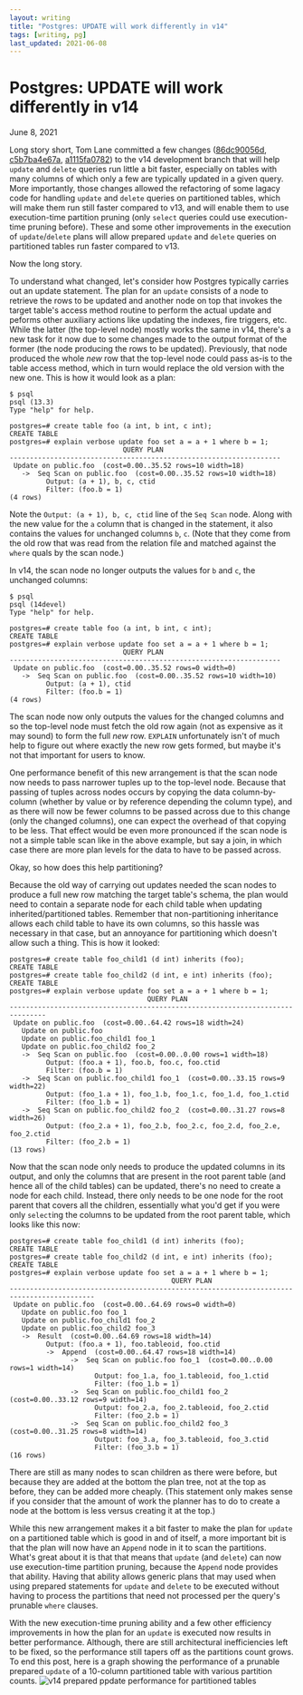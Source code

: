```yaml
---
layout: writing
title: "Postgres: UPDATE will work differently in v14"
tags: [writing, pg]
last_updated: 2021-06-08
---
```

# Postgres: UPDATE will work differently in v14

June 8, 2021

Long story short, Tom Lane committed a few changes
([86dc90056d](https://git.postgresql.org/gitweb/?p=postgresql.git;a=commit;h=86dc90056d),
[c5b7ba4e67a](https://git.postgresql.org/gitweb/?p=postgresql.git;a=commit;h=c5b7ba4e67a),
[a1115fa0782](https://git.postgresql.org/gitweb/?p=postgresql.git;a=commit;h=a1115fa0782))
to the v14 development branch that will help `update` and `delete` queries run
little a bit faster, especially on tables with many columns of which only a few are
typically updated in a given query. More importantly, those changes allowed the
refactoring of some lagacy code for handling `update` and `delete` queries on
partitioned tables, which will make them run still faster compared to v13, and
will enable them to use execution-time partition pruning (only `select` queries
could use execution-time pruning before).  These and some other improvements in
the execution of `update`/`delete` plans will allow prepared `update` and `delete`
queries on partitioned tables run faster compared to v13.

Now the long story.

To understand what changed, let's consider how Postgres typically carries out
an update statement. The plan for an `update` consists of a node to retrieve the
rows to be updated and another node on top that invokes the target table's
access method routine to perform the actual update and peforms other auxiliary
actions like updating the indexes, fire triggers, etc.  While the latter (the
top-level node) mostly works the same in v14, there's a new task for it now due
to some changes made to the output format of the former (the node producing the
rows to be updated).  Previously, that node produced the whole *new* row that
the top-level node could pass as-is to the table access method, which in turn
would replace the old version with the new one.  This is how it would look as
a plan:


```
$ psql
psql (13.3)
Type "help" for help.

postgres=# create table foo (a int, b int, c int);
CREATE TABLE
postgres=# explain verbose update foo set a = a + 1 where b = 1;
                            QUERY PLAN
-------------------------------------------------------------------
 Update on public.foo  (cost=0.00..35.52 rows=10 width=18)
   ->  Seq Scan on public.foo  (cost=0.00..35.52 rows=10 width=18)
         Output: (a + 1), b, c, ctid
         Filter: (foo.b = 1)
(4 rows)
```

Note the `Output: (a + 1), b, c, ctid` line of the `Seq Scan` node.  Along with
the new value for the `a` column that is changed in the statement, it also
contains the values for unchanged columns `b`, `c`.  (Note that they come from
the old row that was read from the relation file and matched against the
`where` quals by the scan node.)

In v14, the scan node no longer outputs the values for `b` and `c`, the unchanged
columns:

```
$ psql
psql (14devel)
Type "help" for help.

postgres=# create table foo (a int, b int, c int);
CREATE TABLE
postgres=# explain verbose update foo set a = a + 1 where b = 1;
                            QUERY PLAN
-------------------------------------------------------------------
 Update on public.foo  (cost=0.00..35.52 rows=0 width=0)
   ->  Seq Scan on public.foo  (cost=0.00..35.52 rows=10 width=10)
         Output: (a + 1), ctid
         Filter: (foo.b = 1)
(4 rows)
```

The scan node now only outputs the values for the changed columns and so the
top-level node must fetch the old row again (not as expensive as it may sound)
to form the full *new* row.  `EXPLAIN` unfortunately isn't of much help to
figure out where exactly the new row gets formed, but maybe it's not that
important for users to know.

One performance benefit of this new arrangement is that the scan node now
needs to pass narrower tuples up to the top-level node.  Because that passing of
tuples across nodes occurs by copying the data column-by-column (whether by
value or by reference depending the column type), and as there will now be fewer
columns to be passed across due to this change (only the changed columns), one
can expect the overhead of that copying to be less.  That effect would be even
more pronounced if the scan node is not a simple table scan like in the above
example, but say a join, in which case there are more plan levels for the data
to have to be passed across.

Okay, so how does this help partitioning?

Because the old way of carrying out updates needed the scan nodes to produce
a full new row matching the target table's schema, the plan would need to
contain a separate node for each child table when updating inherited/partitioned
tables.  Remember that non-partitioning inheritance allows each child table to
have its own columns, so this hassle was necessary in that case, but an
annoyance for partitioning which doesn't allow such a thing.  This is how it
looked:

```
postgres=# create table foo_child1 (d int) inherits (foo);
CREATE TABLE
postgres=# create table foo_child2 (d int, e int) inherits (foo);
CREATE TABLE
postgres=# explain verbose update foo set a = a + 1 where b = 1;
                                  QUERY PLAN
-------------------------------------------------------------------------------
 Update on public.foo  (cost=0.00..64.42 rows=18 width=24)
   Update on public.foo
   Update on public.foo_child1 foo_1
   Update on public.foo_child2 foo_2
   ->  Seq Scan on public.foo  (cost=0.00..0.00 rows=1 width=18)
         Output: (foo.a + 1), foo.b, foo.c, foo.ctid
         Filter: (foo.b = 1)
   ->  Seq Scan on public.foo_child1 foo_1  (cost=0.00..33.15 rows=9 width=22)
         Output: (foo_1.a + 1), foo_1.b, foo_1.c, foo_1.d, foo_1.ctid
         Filter: (foo_1.b = 1)
   ->  Seq Scan on public.foo_child2 foo_2  (cost=0.00..31.27 rows=8 width=26)
         Output: (foo_2.a + 1), foo_2.b, foo_2.c, foo_2.d, foo_2.e, foo_2.ctid
         Filter: (foo_2.b = 1)
(13 rows)
```

Now that the scan node only needs to produce the updated columns in its
output, and only the columns that are present in the root parent table
(and hence all of the child tables) can be updated, there's no need to
create a node for each child.  Instead, there only needs to be one node
for the root parent that covers all the children, essentially what you'd
get if you were only `select`ing the columns to be updated from the root
parent table, which looks like this now:

```
postgres=# create table foo_child1 (d int) inherits (foo);
CREATE TABLE
postgres=# create table foo_child2 (d int, e int) inherits (foo);
CREATE TABLE
postgres=# explain verbose update foo set a = a + 1 where b = 1;
                                        QUERY PLAN
-------------------------------------------------------------------------------------------
 Update on public.foo  (cost=0.00..64.69 rows=0 width=0)
   Update on public.foo foo_1
   Update on public.foo_child1 foo_2
   Update on public.foo_child2 foo_3
   ->  Result  (cost=0.00..64.69 rows=18 width=14)
         Output: (foo.a + 1), foo.tableoid, foo.ctid
         ->  Append  (cost=0.00..64.47 rows=18 width=14)
               ->  Seq Scan on public.foo foo_1  (cost=0.00..0.00 rows=1 width=14)
                     Output: foo_1.a, foo_1.tableoid, foo_1.ctid
                     Filter: (foo_1.b = 1)
               ->  Seq Scan on public.foo_child1 foo_2  (cost=0.00..33.12 rows=9 width=14)
                     Output: foo_2.a, foo_2.tableoid, foo_2.ctid
                     Filter: (foo_2.b = 1)
               ->  Seq Scan on public.foo_child2 foo_3  (cost=0.00..31.25 rows=8 width=14)
                     Output: foo_3.a, foo_3.tableoid, foo_3.ctid
                     Filter: (foo_3.b = 1)
(16 rows)
```

There are still as many nodes to scan children as there were before,
but because they are added at the bottom the plan tree, not at the top as
before, they can be added more cheaply.  (This statement only makes sense
if you consider that the amount of work the planner has to do to create a
node at the bottom is less versus creating it at the top.)

While this new arrangement makes it a bit faster to make the plan for `update`
on a partitioned table which is good in and of itself, a more important bit is that
the plan will now have an `Append` node in it to scan the partitions.  What's great
about it is that that means that `update` (and `delete`) can now use execution-time
partition pruning, because the `Append` node provides that ability. Having that ability
allows generic plans that may used when using prepared statements for `update` and
`delete` to be executed without having to process the partitions that need not
processed per the query's prunable `where` clauses.

With the new execution-time pruning ability and a few other efficiency improvements
in how the plan for an `update` is executed now results in better performance.
Although, there are still architectural inefficiencies left to be fixed, so the
performance still tapers off as the partitions count grows.  To end this post,
here is a graph showing the performance of a prunable prepared `update` of a 10-column
partitioned table with various partition counts.
![v14 prepared ppdate performance for partitioned tables](https://s3-ap-northeast-1.amazonaws.com/amitlan.com/files/pg14-update-perf-partitions.png)
